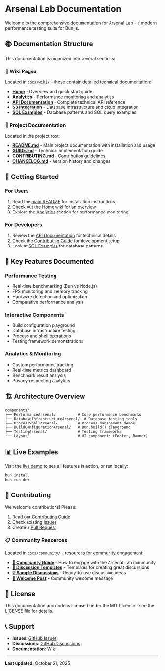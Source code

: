 # Arsenal Lab Documentation

Welcome to the comprehensive documentation for Arsenal Lab - a modern performance testing suite for Bun.js.

## 📚 Documentation Structure

This documentation is organized into several sections:

### 📖 Wiki Pages

Located in `docs/wiki/` - these contain detailed technical documentation:

- **[Home](wiki/Home.md)** - Overview and quick start guide
- **[Analytics](wiki/Analytics.md)** - Performance monitoring and analytics
- **[API Documentation](wiki/API-Documentation.md)** - Complete technical API reference
- **[S3 Integration](wiki/S3-Integration.md)** - Database infrastructure and cloud integration
- **[SQL Examples](wiki/SQL-Examples.md)** - Database patterns and SQL query examples

### 🔧 Project Documentation

Located in the project root:

- **[README.md](../README.md)** - Main project documentation with installation and usage
- **[GUIDE.md](../GUIDE.md)** - Technical implementation guide
- **[CONTRIBUTING.md](../CONTRIBUTING.md)** - Contribution guidelines
- **[CHANGELOG.md](../CHANGELOG.md)** - Version history and changes

## 🚀 Getting Started

### For Users
1. Read the [main README](../README.md) for installation instructions
2. Check out the [Home wiki](wiki/Home.md) for an overview
3. Explore the [Analytics](wiki/Analytics.md) section for performance monitoring

### For Developers
1. Review the [API Documentation](wiki/API-Documentation.md) for technical details
2. Check the [Contributing Guide](../CONTRIBUTING.md) for development setup
3. Look at [SQL Examples](wiki/SQL-Examples.md) for database patterns

## 🎯 Key Features Documented

### Performance Testing
- Real-time benchmarking (Bun vs Node.js)
- FPS monitoring and memory tracking
- Hardware detection and optimization
- Comparative performance analysis

### Interactive Components
- Build configuration playground
- Database infrastructure testing
- Process and shell operations
- Testing framework demonstrations

### Analytics & Monitoring
- Custom performance tracking
- Real-time metrics dashboard
- Benchmark result analysis
- Privacy-respecting analytics

## 🏗️ Architecture Overview

```
components/
├── PerformanceArsenal/          # Core performance benchmarks
├── DatabaseInfrastructureArsenal/  # Database testing tools
├── ProcessShellArsenal/         # Process management demos
├── BuildConfigurationArsenal/   # Bun.build() playground
├── TestingArsenal/              # Testing frameworks
└── Layout/                      # UI components (Footer, Banner)
```

## 📊 Live Examples

Visit the [live demo](https://brendadeeznuts1111.github.io/Arsenal-Lab/) to see all features in action, or run locally:

```bash
bun install
bun run dev
```

## 🤝 Contributing

We welcome contributions! Please:

1. Read our [Contributing Guide](../CONTRIBUTING.md)
2. Check existing [Issues](https://github.com/brendadeeznuts1111/Arsenal-Lab/issues)
3. Create a [Pull Request](https://github.com/brendadeeznuts1111/Arsenal-Lab/pulls)

### 📋 Community Resources

Located in `docs/community/` - resources for community engagement:

- **[💬 Community Guide](community/README.md)** - How to engage with the Arsenal Lab community
- **[📝 Discussion Templates](community/discussion-templates.md)** - Templates for creating great discussions
- **[💡 Sample Discussions](community/sample-discussions.md)** - Ready-to-use discussion ideas
- **[🎉 Welcome Post](community/welcome-discussion.md)** - Community welcome message

## 📄 License

This documentation and code is licensed under the MIT License - see the [LICENSE](../LICENSE) file for details.

## 📞 Support

- **Issues**: [GitHub Issues](https://github.com/brendadeeznuts1111/Arsenal-Lab/issues)
- **Discussions**: [GitHub Discussions](https://github.com/brendadeeznuts1111/Arsenal-Lab/discussions)
- **Documentation**: [Wiki](https://github.com/brendadeeznuts1111/Arsenal-Lab/wiki)

---

**Last updated:** October 21, 2025